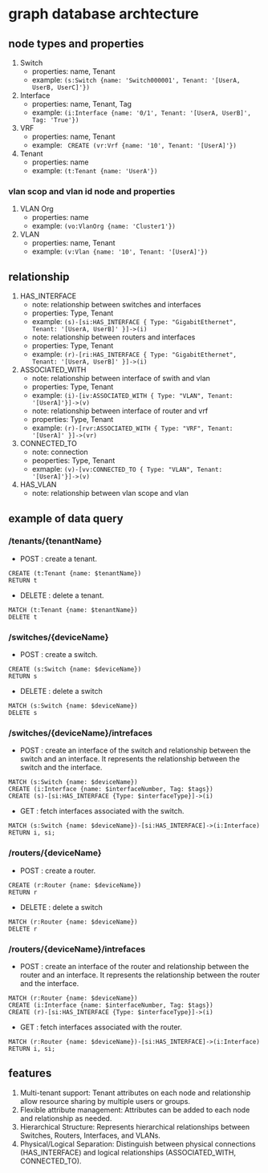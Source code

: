# graph database archtecture

## node types and properties

1. Switch
    * properties: name, Tenant
    * example: ```(s:Switch {name: 'Switch000001', Tenant: '[UserA, UserB, UserC]'})```
2. Interface
    * properties: name, Tenant, Tag
    * example: ```(i:Interface {name: '0/1', Tenant: '[UserA, UserB]', Tag: 'True'})```
3. VRF
    * properties: name, Tenant
    * example: ``` CREATE (vr:Vrf {name: '10', Tenant: '[UserA]'})```
4. Tenant
    * properties: name
    * example: ```(t:Tenant {name: 'UserA'})```

### vlan scop and vlan id node and properties

1. VLAN Org
    * properties: name
    * example: ```(vo:VlanOrg {name: 'Cluster1'})```
1. VLAN
    * properties: name, Tenant
    * example: ```(v:Vlan {name: '10', Tenant: '[UserA]'})```

## relationship

1. HAS_INTERFACE
    * note: relationship between switches and interfaces
    * properties: Type, Tenant
    * example: ``` (s)-[si:HAS_INTERFACE { Type: "GigabitEthernet", Tenant: '[UserA, UserB]' }]->(i) ```
    * note: relationship between routers and interfaces
    * properties: Type, Tenant
    * example: ``` (r)-[ri:HAS_INTERFACE { Type: "GigabitEthernet", Tenant: '[UserA, UserB]' }]->(i) ```
2. ASSOCIATED_WITH
    * note: relationship between interface of swith and vlan
    * properties: Type, Tenant
    * example: ``` (i)-[iv:ASSOCIATED_WITH { Type: "VLAN", Tenant: '[UserA]'}]->(v) ```
    * note: relationship between interface of router and vrf
    * properties: Type, Tenant
    * example: ``` (r)-[rvr:ASSOCIATED_WITH { Type: "VRF", Tenant: '[UserA]' }]->(vr) ```
3. CONNECTED_TO
    * note: connection
    * peoperties: Type, Tenant
    * exmaple: ``` (v)-[vv:CONNECTED_TO { Type: "VLAN", Tenant: '[UserA]'}]->(v) ```
4. HAS_VLAN
    * note: relationship between vlan scope and vlan

## example of data query

### /tenants/{tenantName}

* POST : create a tenant.
```
CREATE (t:Tenant {name: $tenantName})
RETURN t
```

* DELETE : delete a tenant.
```
MATCH (t:Tenant {name: $tenantName})
DELETE t
```

### /switches/{deviceName}

* POST : create a switch.
```
CREATE (s:Switch {name: $deviceName})
RETURN s
```

* DELETE : delete a switch
```
MATCH (s:Switch {name: $deviceName})
DELETE s
```

### /switches/{deviceName}/intrefaces

* POST : create an interface of the switch and relationship between the switch and an interface. It represents the relationship between the switch and the interface.  
```
MATCH (s:Switch {name: $deviceName})
CREATE (i:Interface {name: $interfaceNumber, Tag: $tags})
CREATE (s)-[si:HAS_INTERFACE {Type: $interfaceType}]->(i)
```

* GET : fetch interfaces associated with the switch.
```
MATCH (s:Switch {name: $deviceName})-[si:HAS_INTERFACE]->(i:Interface)
RETURN i, si;
```

### /routers/{deviceName}

* POST : create a router.
```
CREATE (r:Router {name: $deviceName})
RETURN r
```

* DELETE : delete a switch
```
MATCH (r:Router {name: $deviceName})
DELETE r
```

### /routers/{deviceName}/intrefaces

* POST : create an interface of the router and relationship between the router and an interface. It represents the relationship between the router and the interface.  
```
MATCH (r:Router {name: $deviceName})
CREATE (i:Interface {name: $interfaceNumber, Tag: $tags})
CREATE (r)-[si:HAS_INTERFACE {Type: $interfaceType}]->(i)
```

* GET : fetch interfaces associated with the router.
```
MATCH (r:Router {name: $deviceName})-[si:HAS_INTERFACE]->(i:Interface)
RETURN i, si;
```

## features

1. Multi-tenant support: Tenant attributes on each node and relationship allow resource sharing by multiple users or groups.
2. Flexible attribute management: Attributes can be added to each node and relationship as needed.
3. Hierarchical Structure: Represents hierarchical relationships between Switches, Routers, Interfaces, and VLANs.
4. Physical/Logical Separation: Distinguish between physical connections (HAS_INTERFACE) and logical relationships  (ASSOCIATED_WITH, CONNECTED_TO).

